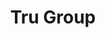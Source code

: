 ---
templateKey: 'home-page'
title: Tru Group
meta_title: Home | Tru Group
meta_description: >-
  Cum sociis natoque penatibus et magnis dis parturient montes, nascetur
  ridiculus mus. Aenean eu leo quam. Pellentesque ornare sem lacinia quam
  venenatis vestibulum. Sed posuere consectetur est at lobortis. Cras mattis
  consectetur purus sit amet fermentum.
heading: Scholarships in US universities
description: >-
  Cum sociis natoque penatibus et magnis dis parturient montes, nascetur   ridiculus mus. Aenean eu leo quam. Pellentesque ornare sem lacinia quam   venenatis vestibulum. Sed posuere consectetur est at lobortis. Cras mattis   consectetur purus sit amet fermentum.
partners:
  - /img/uni-gannon.png
  - /img/uni-cwu.png
  - /img/uni-redlands.png
requirements:
  positive:
    - We offer assistance to help you apply to universities that partner with us and a scholarship to LOWER the cost of tuition. We do not charge you any cost for our help. 
    - We provide a higher chance of acceptance for international students applying to our partner universities. 
    - We provide the highest amount of scholarships available for these partnered universities. 
    - With our program you do not need to take the American SAT or ACT, and if your English scores are not high enough, we have partners that offer ESL training. 
  negative:
    - Our scholarships do not cover all costs. Scholarships lower the price of tuition but do not completely cover tuition or living costs 100%. There is still a cost, but it is 10-50% lower than the cost to USA students. 
    - We do not do the visa process for you. 
    - We do not guarantee acceptance to university. Universities still have absolute control of their admission process, but we have a 98% higher acceptance rate than international students who apply without our services. 
    - We do not give you the scholarship in the form of cash. The scholarship (if you are accepted) is automatically deducted from your tuition bill. 
    - We do not charge for our advice or our assistance. Our services are completely free (Tru Group does not charge you for any assistance given to apply to universities within our network). There may be a cost for the application (which is by the university), but we make sure if accepted we have reduced the cost of tuition by that amount. 
questions:
  - title: Is this scholarship cover 100% or is it fully paid for degree? 
    description: >-
      No. We do not offer full scholarships or fully paid programs at this time, due to legal and visa issues. Students will be responsible for any remaining costs after the scholarship. A student can get support from their parent or relative, get a loan from their home-country or with a cosigner from USA, they can get additional external scholarships from another source like a religious institution or another nonprofit, or they can get support from a company. We do not help students get the remaining funds. They are required to secure that financial support on their own. 
  - title: Do we have to give you money? Do you charge us? 
    description: >-
      No. We do not take any money from you EVER. This is a free service, so we encourage you to NOT PAY FOR AN AGENT! Agents charge you money for their services and then charge you money for applications. We charge you nothing for our time and our advocacy, and the only money you will ever pay is directly to the university (for application fee and when you actually go to university to pay the tuition and living costs). We want you to say your money on agency fees, and to use that money to pay for your visa, airfare and tuition and living costs. We believe very strongly to not charge you for our services and our time. The CEO of Tru Group is a business professor and a nonprofit leader, and he believes that education can determine a successful life, so he is trying to help all students get a quality and practical education for the lowest price available. 
  - title: What is requirement to apply? What documents are required?
    description: >-
      In order for a student to apply, they must be a foreign student (not have a USA Passport), must be about to graduate or have graduated high school, must have at least average grades, and must have the ability to pay the remaining cost of tuition and living after the scholarship. For documents, through our partnership, it means that students are not required to take the American SAT or ACT test. Needed from the student to apply is an application, proof of the ability to pay the remaining costs after scholarship, transcripts of grades from high school and any university courses the student might have taken, letters of recommendation, English test scores if available, and sometimes universities request an essay or statement of purpose are all required for the application process. Students with a financial sponsor to help them pay the remaining costs, but who are unsure about their grades or results should directly contact our volunteer advisor to assist you in understanding your options. Students without a financial sponsor are not able to apply to university (since part of the application process is to prove you have the financial resources to afford the remaining costs after you get a scholarship). 
  - title: What do I need to do to get the scholarship? Whats required of me? How long is the scholarship for? Do I need to reapply? 
    description: >-
      If you fit the criteria to apply for university, you apply for university, and you are accepted to university, you will get a scholarship (amount of scholarship is case-by-case). Whatever scholarship you are told you will get, you will receive that scholarship every year you are taking courses as long as you a student in good standing at the university. The money is not given to you directly, but is deducted from the bill you owe the university. Unlike other scholarships you do not need to reapply, and there is no requirement for research. We only ask that students take their studying seriously, and are dedicated to using education to make a positive impact in the world. The scholarship is for 4 years for bachelors, and 2 years for masters. 
  - title: Is the scholarship guaranteed? What are the regulations? 
    description: >-
      The scholarship is on a case-by-case basis and is given based upon evaluation of the students grades, the likelihood that they have a financial supporter to cover the remaining costs after the scholarship, and the students overall attitude and ability to understand the volunteer advisor. The university application process will decide how much the student scholarship will be. There are a few partner universities that allow our volunteer advisors to set the exact scholarship amount before application. If this occurs, then the student is guaranteed that amount of scholarship if they are accepted into university. 
  - title: Can you guarantee acceptance to the university?
    description: >-  
      Universities have full authority to reject the student for any reason. The university application process will decide how much the student scholarship will be. There are a few partner universities that allow our volunteer advisors to set the exact scholarship amount before application. If this occurs, then the student is guaranteed that amount of scholarship if they are accepted into university.  If the student is rejected, our staff will determine what reason the university has, and will advise the student accordingly.
  - title: Is the application free? Or if not, what is the application cost? Is there any other costs to get your assistance?
    description: >-
      One university offers a free application, whereas our other partners offer their application at $50 (a reduced price from the normal $200 application cost). Our services and assistance is absolutely free. We partner with a global nonprofit (Civic Enterprise Network) so that our services are FREE to any student who wishes to get our help. 
  - title: Why are you helping students? What is your motivation? 
    description: >-
      Tru Group seeks to help students acquire the necessary education they need to be successful. It is part of our social responsibility program created by the CEO of our company. Money from our brands is collected and used to support this social responsibility program to ensure that we are able to assist students for FREE and are able to provide them with access to quality education and scholarships. We will continue to look for more partner universities to offer a wider variety of opportunities for students. 
  - title: Why isn't this 100% paid for? How can I get 100% free?
    description: >-
      Our program provides scholarships which help LOWER the cost of tuition. We are not a sponsor. However we are willing to work with anyone who has a financial sponsor, to help the sponsor pay less money. Financial Sponsors are individuals or companies who support one student to go to university. We are a scholarship program which helps lower the cost of university for many students and provides free services to students interested in studying in USA (normally our service would cost $3,000). 
  - title: What universities do you currently partner with? 
    description: >-  
      • Gannon University in Erie Pennsylvania – Close to major cities such as Pittsburgh, Cleveland, DC, NYC (our social level partner, which means we can provide a free application to students, and can directly advocate on your behalf with scholarships from 10% to 50%). Available Programs: ESL Training, Bachelors Degree, Masters Degree, Summer Programs. 

      • Central Washington University in Ellensburg Washington – Close to Silicon Valley and Seattle (our responsibility level partner, which means we can provide a low cost $50 application to students and scholarships from 10% to 50% off tuition). Available Programs: ESL Training, Bachelors Degree, Masters Degree. 

      • University of the Redlands close to Los Angeles, Palm Springs, Hollywood, and San Diego and is of a higher university rank (our responsibility level partner, which means we can provide a low cost $50 application to students and scholarships from 5% to 33% off tuition). Available Programs: Bachelors Degree.
---